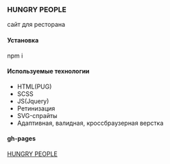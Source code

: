 ### HUNGRY PEOPLE

сайт для ресторана


#### Установка

npm i


#### Используемые технологии

* HTML(PUG)
* SCSS
* JS(Jquery)
* Ретинизация
* SVG-спрайты
* Адаптивная, валидная, кроссбраузерная верстка

#### gh-pages

[HUNGRY PEOPLE](https://e1bandito.github.io/food/)
